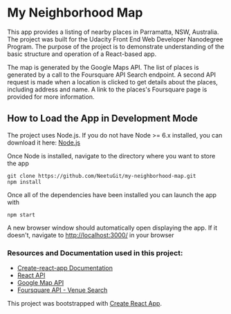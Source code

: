 # My Neighborhood Map
This app provides a listing of nearby places in Parramatta, NSW, Australia.   The project was built for the Udacity Front End Web Developer Nanodegree Program. The purpose of the project is to demonstrate understanding of the basic structure and operation of a React-based app.

The map is generated by the Google Maps API.  The list of places is generated by a call to the Foursquare API Search endpoint. A second API request is made when a location is clicked to get details about the places, including address and name. A link to the places's Foursquare page is provided for more information.

## How to Load the App in Development Mode

The project uses Node.js. If you do not have Node >= 6.x installed, you can download it here: [Node.js](https://nodejs.org/en/)

Once Node is installed, navigate to the directory where you want to store the app
```
git clone https://github.com/NeetuGit/my-neighborhood-map.git
npm install
```
Once all of the dependencies have been installed you can launch the app with
```
npm start
```

A new browser window should automatically open displaying the app.  If it doesn't, navigate to [http://localhost:3000/](http://localhost:3000/) in your browser

### Resources and Documentation used in this project:
* [Create-react-app Documentation](https://github.com/facebookincubator/create-react-app)
* [React API](https://facebook.github.io/react/docs/react-api.html)
* [Google Map API](https://developers.google.com/maps/documentation/javascript/get-api-key)
* [Foursquare API - Venue Search](https://developer.foursquare.com/docs/api/venues/search)


This project was bootstrapped with [Create React App](https://github.com/facebookincubator/create-react-app).

